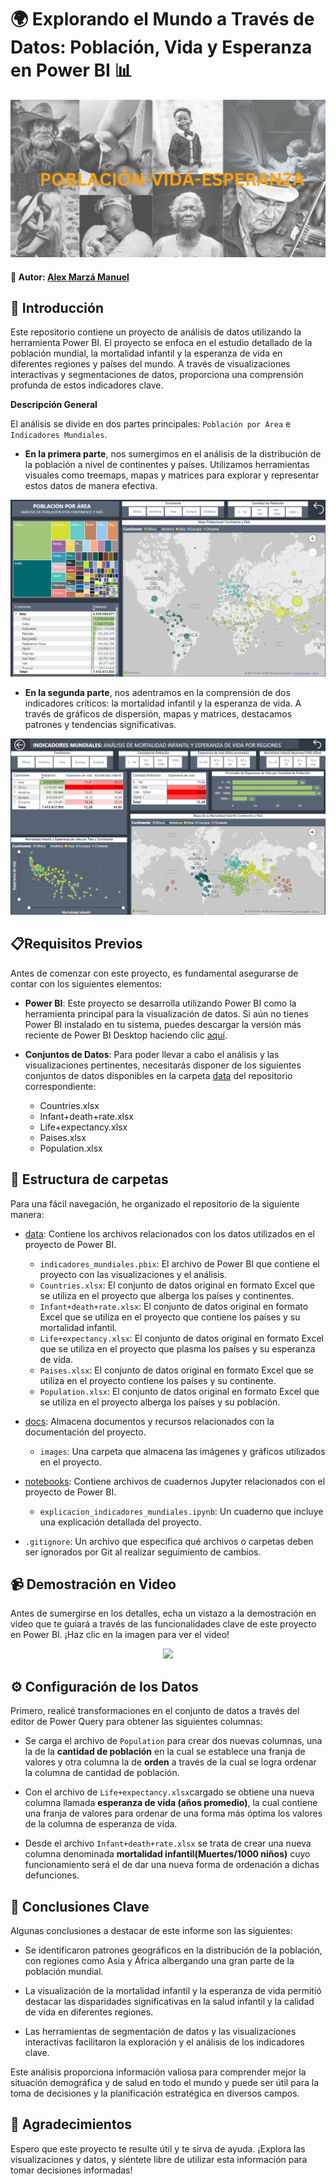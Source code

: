 # 🌍 Explorando el Mundo a Través de Datos: Población, Vida y Esperanza en Power BI 📊

![Población-Vida-Esperanza](./docs/images/portada.png)

#### 👤 Autor: [Alex Marzá Manuel](https://github.com/AlexCapis)

## 📝 Introducción

Este repositorio contiene un proyecto de análisis de datos utilizando la herramienta Power BI. El proyecto se enfoca en el estudio detallado de la población mundial, la mortalidad infantil y la esperanza de vida en diferentes regiones y países del mundo. A través de visualizaciones interactivas y segmentaciones de datos, proporciona una comprensión profunda de estos indicadores clave.

**Descripción General**

El análisis se divide en dos partes principales: `Población por Área` e `Indicadores Mundiales`. 


- **En la primera parte**, nos sumergimos en el análisis de la distribución de la población a nivel de continentes y países. Utilizamos herramientas visuales como treemaps, mapas y matrices para explorar y representar estos datos de manera efectiva.


![Población por Área: Análisis de Población por Continente y País](./docs/images/area_poblacion_continente_pais.png)



- **En la segunda parte**, nos adentramos en la comprensión de dos indicadores críticos: la mortalidad infantil y la esperanza de vida. A través de gráficos de dispersión, mapas y matrices, destacamos patrones y tendencias significativas.

![Indicadores Mundiales: Análisis de Mortalidad Infantil y Esperanza de Vida por Regiones](./docs/images/mortalidad_infantil_esperanza_vida.png)

  

## 📋Requisitos Previos


Antes de comenzar con este proyecto, es fundamental asegurarse de contar con los siguientes elementos:

- **Power BI**: Este proyecto se desarrolla utilizando Power BI como la herramienta principal para la visualización de datos. Si aún no tienes Power BI instalado en tu sistema, puedes descargar la versión más reciente de Power BI Desktop haciendo clic [aquí](https://powerbi.microsoft.com/es-es/desktop/).

- **Conjuntos de Datos**: Para poder llevar a cabo el análisis y las visualizaciones pertinentes, necesitarás disponer de los siguientes conjuntos de datos disponibles en la carpeta [data](https://github.com/AlexCapis/Indicadores-Mundiales-Mortalidad-Infantil-Esperanza-de-Vida-PowerBI/tree/main/data) del repositorio correspondiente:

    - Countries.xlsx
    - Infant+death+rate.xlsx
    - Life+expectancy.xlsx
    - Paises.xlsx
    - Population.xlsx


## 📂 Estructura de carpetas

Para una fácil navegación, he organizado el repositorio de la siguiente manera:

- [data](https://github.com/AlexCapis/Indicadores-Mundiales-Mortalidad-Infantil-Esperanza-de-Vida-PowerBI/tree/main/data): Contiene los archivos relacionados con los datos utilizados en el proyecto de Power BI.

    - `indicadores_mundiales.pbix`: El archivo de Power BI que contiene el proyecto con las visualizaciones y el análisis.
    - `Countries.xlsx`: El conjunto de datos original en formato Excel que se utiliza en el proyecto que alberga los países y continentes.
    - `Infant+death+rate.xlsx`: El conjunto de datos original en formato Excel que se utiliza en el proyecto que contiene los países y su mortalidad infantil.
    - `Life+expectancy.xlsx`: El conjunto de datos original en formato Excel que se utiliza en el proyecto que plasma los países y su esperanza de vida.
    - `Paises.xlsx`: El conjunto de datos original en formato Excel que se utiliza en el proyecto contiene los países y su continente.
    - `Population.xlsx`: El conjunto de datos original en formato Excel que se utiliza en el proyecto alberga los países y su población.

- [docs](https://github.com/AlexCapis/Indicadores-Mundiales-Mortalidad-Infantil-Esperanza-de-Vida-PowerBI/tree/main/docs/images): Almacena documentos y recursos relacionados con la documentación del proyecto.

    - `images`: Una carpeta que almacena las imágenes y gráficos utilizados en el proyecto.

- [notebooks](https://github.com/AlexCapis/Indicadores-Mundiales-Mortalidad-Infantil-Esperanza-de-Vida-PowerBI/tree/main/notebooks): Contiene archivos de cuadernos Jupyter relacionados con el proyecto de Power BI.

    - `explicacion_indicadores_mundiales.ipynb`: Un cuaderno que incluye una explicación detallada del proyecto.

- `.gitignore`: Un archivo que especifica qué archivos o carpetas deben ser ignorados por Git al realizar seguimiento de cambios.

## 📹 Demostración en Video

Antes de sumergirse en los detalles, echa un vistazo a la demostración en video que te guiará a través de las funcionalidades clave de este proyecto en Power BI. ¡Haz clic en la imagen para ver el video!


<p align="center">
  <img src="https://github.com/AlexCapis/Indicadores-Mundiales-Mortalidad-Infantil-Esperanza-de-Vida-PowerBI/raw/main/docs/clips/indicadores_mundiales.gif">
</p>


## ⚙️ Configuración de los Datos

Primero, realicé transformaciones en el conjunto de datos a través del editor de Power Query para obtener las siguientes columnas: 

- Se carga el archivo de `Population` para crear dos nuevas columnas, una la de la **cantidad de población** en la cual se establece una franja de valores y otra columna la de **orden** a través de la cual se logra ordenar la columna de cantidad de población.

- Con el archivo de `Life+expectancy.xlsx`cargado se obtiene una nueva columna llamada **esperanza de vida (años promedio)**, la cual contiene una franja de valores para ordenar de una forma más óptima los valores de la columna de esperanza de vida.

- Desde el archivo `Infant+death+rate.xlsx` se trata de crear una nueva columna denominada **mortalidad infantil(Muertes/1000 niños)** cuyo funcionamiento será el de dar una nueva forma de ordenación a dichas defunciones.

## 🌟 Conclusiones Clave

Algunas conclusiones a destacar de este informe son las siguientes:

- Se identificaron patrones geográficos en la distribución de la población, con regiones como Asia y África albergando una gran parte de la población mundial.

- La visualización de la mortalidad infantil y la esperanza de vida permitió destacar las disparidades significativas en la salud infantil y la calidad de vida en diferentes regiones.

- Las herramientas de segmentación de datos y las visualizaciones interactivas facilitaron la exploración y el análisis de los indicadores clave.

Este análisis proporciona información valiosa para comprender mejor la situación demográfica y de salud en todo el mundo y puede ser útil para la toma de decisiones y la planificación estratégica en diversos campos.

## 🙏 Agradecimientos

Espero que este proyecto te resulte útil y te sirva de ayuda. ¡Explora las visualizaciones y datos, y siéntete libre de utilizar esta información para tomar decisiones informadas!

